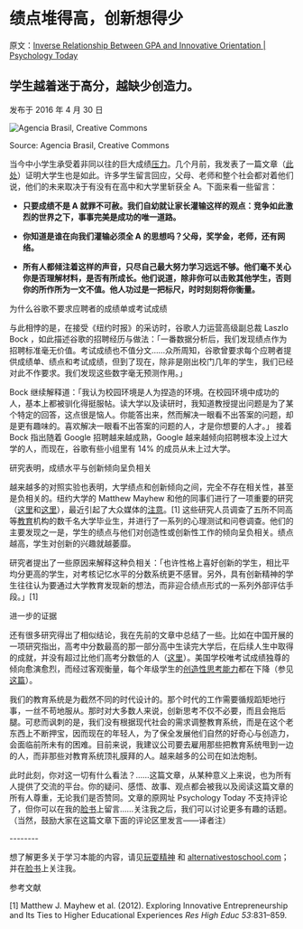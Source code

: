 # 绩点堆得高，创新想得少

原文：[Inverse Relationship Between GPA and Innovative Orientation | Psychology Today](https://www.psychologytoday.com/us/blog/freedom-learn/201604/inverse-relationship-between-gpa-and-innovative-orientation)

## 学生越着迷于高分，越缺少创造力。

发布于 2016 年 4 月 30 日

![Agencia Brasil, Creative Commons](https://cdn.psychologytoday.com/sites/default/files/styles/article-inline-half/public/field_blog_entry_images/440px-Participantes_do_Enem.jpg?itok=y4XbGaRg)

Source: Agencia Brasil, Creative Commons

当今中小学生承受着非同以往的巨大成绩[压力](https://www.psychologytoday.com/us/basics/stress)。几个月前，我发表了一篇文章（[此处](https://www.psychologytoday.com/us/blog/freedom-learn/201509/declining-student-resilience-serious-problem-colleges)）证明大学生也是如此。许多学生留言回应，父母、老师和整个社会都对着他们说，他们的未来取决于有没有在高中和大学里斩获全 A。下面来看一些留言：

- **只要成绩不是 A 就罪不可赦。我们自幼就让家长灌输这样的观点：竞争如此激烈的世界之下，事事完美是成功的唯一道路。** 

- **你知道是谁在向我们灌输必须全 A 的思想吗？父母，奖学金，老师，还有网络。** 

- **所有人都倾注着这样的声音，只尽自己最大努力学习远远不够。他们毫不关心你是否理解材料，是否有所成长。他们说道，除非你可以击败其他学生，否则你的所作所为一文不值。他人功过是一把标尺，时时刻刻将你衡量。** 

为什么谷歌不要求应聘者的成绩单或考试成绩

与此相悖的是，在接受《纽约时报》的采访时，谷歌人力运营高级副总裁 Laszlo Bock ，如此描述谷歌的招聘经历与做法：「一番数据分析后，我们发现绩点作为招聘标准毫无价值。考试成绩也不值分文……众所周知，谷歌曾要求每个应聘者提供成绩单、绩点和考试成绩，但到了现在，除非是刚出校门几年的学生，我们已经对此不作要求。我们发现这些数字毫无预测作用。」

Bock 继续解释道：「我认为校园环境是人为捏造的环境。在校园环境中成功的人，基本上都被驯化得挺服帖。读大学以及读研时，我知道教授提出问题是为了某个特定的回答，这点很是恼人。你能答出来，然而解决一眼看不出答案的问题，却是更有趣味的。喜欢解决一眼看不出答案的问题的人，才是你想要的人才。」 接着 Bock 指出随着 Google 招聘越来越成熟，Google 越来越倾向招聘根本没上过大学的人，而现在，谷歌有些小组里有 14% 的成员从未上过大学。

研究表明，成绩水平与创新倾向呈负相关

越来越多的对照实验也表明，大学绩点和创新倾向之间，完全不存在相关性，甚至是负相关的。纽约大学的 Matthew Mayhew 和他的同事们进行了一项重要的研究（[这里](https://theconversation.com/straight-a-students-may-not-be-the-best-innovators-54440)和[这里](http://blogs.wgbh.org/innovation-hub/tag/matthew-mayhew/)），最近引起了大众媒体的[注意](https://www.psychologytoday.com/us/basics/attention)。[1] 这些研究人员调查了五所不同高等[教育](https://www.psychologytoday.com/us/basics/education)机构的数千名大学毕业生，并进行了一系列的心理测试和问卷调查。他们的主要发现之一是，学生的绩点与他们对创造性或创新性工作的倾向呈负相关。绩点越高，学生对创新的兴趣就越萎靡。

研究者提出了一些原因来解释这种负相关：「也许性格上喜好创新的学生，相比平均分更高的学生，对考核记忆水平的分数系统更不感冒。另外，具有创新精神的学生往往认为要通过大学教育发现新的想法，而非迎合绩点形式的一系列外部评估手段。」[1]

进一步的证据

还有很多研究得出了相似结论，我在先前的文章中总结了一些。比如在中国开展的一项研究指出，高考中分数最高的那一部分高中生读完大学后，在后续人生中取得的成就，并没有超过比他们高考分数低的人（[这里](https://www.psychologytoday.com/us/blog/freedom-learn/201305/be-glad-our-failure-catch-china-in-education)）。美国学校唯考试成绩独尊的倾向愈演愈烈，而经过客观衡量，每个年级学生的[创造性思考能力](https://www.psychologytoday.com/us/basics/creativity)都在下降（参见[这篇](https://www.psychologytoday.com/us/blog/freedom-learn/201209/children-s-freedom-has-declined-so-has-their-creativity)）。

我们的教育系统是为截然不同的时代设计的。那个时代的工作需要循规蹈矩地行事，一丝不苟地服从。那时对大多数人来说，创新思考不仅不必要，而且会拖后腿。可悲而讽刺的是，我们没有根据现代社会的需求调整教育系统，而是在这个老东西上不断押宝，因而现在的年轻人，为了保全发展他们自然的好奇心与创造力，会面临前所未有的困难。目前来说，我建议公司要去雇用那些把教育系统甩到一边的人，而非那些对教育系统顶礼膜拜的人。越来越多的公司在如法炮制。

此时此刻，你对这一切有什么看法？……这篇文章，从某种意义上来说，也为所有人提供了交流的平台。你的疑问、感悟、故事、观点都会被我以及阅读这篇文章的所有人尊重，无论我们是否赞同。文章的原网址 Psychology Today 不支持评论了，但你可以在我的[脸书](https://www.facebook.com/peter.gray.3572)上留言……关注我之后，我们可以讨论更多有趣的话题。（当然，鼓励大家在这篇文章下面的评论区里发言——译者注）

\--------

想了解更多关于学习本能的内容，请见[玩耍精神](http://www.amazon.com/Free-Learn-Unleashing-Instinct-Self-Reliant/dp/0465084990/ref=sr_1_1?s=books&ie=UTF8&qid=1440592828&sr=1-1&keywords=peter+gray+free+to+learn) 和 [alternativestoschool.com](http://alternativestoschool.com/)；并在[脸书](https://www.facebook.com/peter.gray.3572)上关注我。

参考文献

[1] Matthew J. Mayhew et al. (2012). Exploring Innovative Entrepreneurship and Its Ties to Higher Educational Experiences *Res High Educ 53*:831–859.